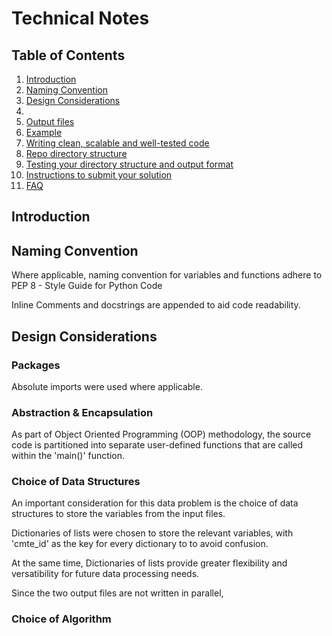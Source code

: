 # Technical Notes

## Table of Contents
1. [Introduction](README.md#introduction)
2. [Naming Convention](README.md#challenge-summary)
3. [Design Considerations](README.md#details-of-challenge)
4. [](README.md#input-file)
5. [Output files](README.md#output-files)
6. [Example](README.md#example)
7. [Writing clean, scalable and well-tested code](README.md#writing-clean-scalable-and-well-tested-code)
8. [Repo directory structure](README.md#repo-directory-structure)
9. [Testing your directory structure and output format](README.md#testing-your-directory-structure-and-output-format)
10. [Instructions to submit your solution](README.md#instructions-to-submit-your-solution)
11. [FAQ](README.md#faq)

## Introduction


## Naming Convention
Where applicable, naming convention for variables and functions adhere to PEP 8 - Style Guide for Python Code

Inline Comments and docstrings are appended to aid code readability.

## Design Considerations

### Packages
Absolute imports were used where applicable.

### Abstraction & Encapsulation
As part of Object Oriented Programming (OOP) methodology, the source code is partitioned into separate user-defined functions that are called within the 'main()' function.

### Choice of Data Structures
An important consideration for this data problem is the choice of data structures to store the variables from the input files.

Dictionaries of lists were chosen to store the relevant variables, with 'cmte_id' as the key for every dictionary to to avoid confusion.

At the same time, Dictionaries of lists provide greater flexibility and versatibility for future data processing needs. 

Since the two output files are not written in parallel, 

### Choice of Algorithm



